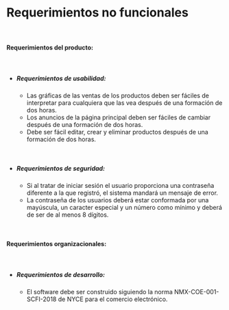 # Requerimientos no funcionales
<br>

#### Requerimientos del producto:
<br>

 * ##### Requerimientos de usabilidad:
    * Las gráficas de las ventas de los productos deben ser fáciles de interpretar para cualquiera que las vea después de una formación de dos horas. 
    * Los anuncios de la página principal deben ser fáciles de cambiar después de una formación de dos horas. 
    * Debe ser fácil editar, crear y eliminar productos después de una formación de dos horas.  

<br>

 * ##### Requerimientos de seguridad:

    * Si al tratar de iniciar sesión el usuario proporciona una contraseña diferente a la que registró, el sistema mandará un mensaje de error.
    * La contraseña de los usuarios deberá estar conformada por una mayúscula, un caracter especial y un número como mínimo  y deberá de ser de al menos 8 dígitos.
    
<br>

#### Requerimientos organizacionales:

 <br>

   * ##### Requerimientos de desarrollo: 

      * El software debe ser construido siguiendo la norma NMX-COE-001-SCFI-2018 de NYCE para el comercio electrónico.
   





   

